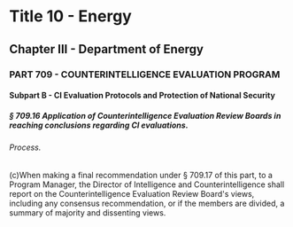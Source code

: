 
# Title 10 - Energy
## Chapter III - Department of Energy
### PART 709 - COUNTERINTELLIGENCE EVALUATION PROGRAM
#### Subpart B - CI Evaluation Protocols and Protection of National Security
##### § 709.16 Application of Counterintelligence Evaluation Review Boards in reaching conclusions regarding CI evaluations.
###### Process.

(c)When making a final recommendation under § 709.17 of this part, to a Program Manager, the Director of Intelligence and Counterintelligence shall report on the Counterintelligence Evaluation Review Board's views, including any consensus recommendation, or if the members are divided, a summary of majority and dissenting views.
